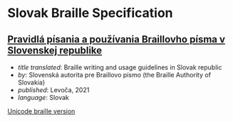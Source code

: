 # Slovak Braille Specification

## [Pravidlá písania a používania Braillovho písma v Slovenskej republike](pravidla-bp01.pdf)

- _title translated_: Braille writing and usage guidelines in Slovak republic
- _by_: Slovenská autorita pre Braillovo písmo (the Braille Authority of Slovakia)
- _published_: Levoča, 2021
- _language_: Slovak

[Unicode braille version](pravidla-braillovo-pismo-01.txt)
